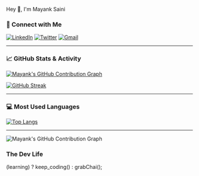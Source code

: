 Hey 👋, I'm Mayank Saini

### 🤝 Connect with Me

[![LinkedIn](https://img.shields.io/badge/LinkedIn-0077B5?style=for-the-badge&logo=linkedin&logoColor=white)](https://www.linkedin.com/in/mayanksaini18/)
[![Twitter](https://img.shields.io/badge/Twitter-1DA1F2?style=for-the-badge&logo=twitter&logoColor=white)](https://twitter.com/@_MayankSaini)
[![Gmail](https://img.shields.io/badge/Gmail-D14836?style=for-the-badge&logo=gmail&logoColor=white)](mailto:mayanksaini0416@gmail.com)

----------------------------------------------------------------------------------------------------


### 📈 GitHub Stats & Activity

[![Mayank's GitHub Contribution Graph](https://github-readme-activity-graph.vercel.app/graph?username=mayanksaini18&theme=react-dark&hide_title=true)](https://github.com/mayanksaini18)

[![GitHub Streak](https://github-readme-streak-stats.herokuapp.com/?user=mayanksaini18&theme=dark&hide_border=true&date_format=M%20j%5B%2C%20Y%5D)](https://git.io/streak-stats)

---

### 💻 Most Used Languages

[![Top Langs](https://github-readme-stats.vercel.app/api/top-langs/?username=mayanksaini18&layout=compact&theme=onedark&hide_border=true)](https://github.com/anuraghazra/github-readme-stats)

---



![Mayank's GitHub Contribution Graph](https://github-readme-activity-graph.vercel.app/graph?username=mayanksaini18&theme=react-dark&hide_title=true)

### The Dev Life 
(learning) ? keep_coding() : grabChai();


